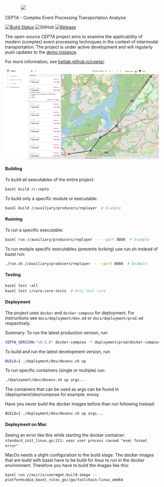 <p align="center">
  <img style="display:inline-block" width="400px" src="https://user-images.githubusercontent.com/19370911/80150874-706f2e80-85b9-11ea-92e8-2a4bf79c0314.png">
</p>

CEPTA - Complex Event Processing Transportation Analysis

[![Build Status](https://travis-ci.com/bptlab/cepta.svg?branch=master)](https://travis-ci.com/bptlab/cepta)
![GitHub](https://img.shields.io/github/license/bptlab/cepta)
[![Release](https://img.shields.io/github/release/bptlab/cepta)](https://github.com/bptlab/cepta/releases/latest)

The open-source *CEPTA* project aims to examine the applicability of
modern (complex) event processing 
techniques in the context of intermodal transportation.
The project is under active development and will regularly 
push updates to the [demo instance](https://bpt-lab.org/cepta).

For more information, see [bptlab.github.io/cepta/](https://bptlab.github.io/cepta/).

![Screenshot](web/images/screenshot-light.png)

#### Building
To build all executables of the entire project:
```bash
bazel build //:cepta
```
To build only a specific module or executable:
```bash
bazel build //auxiliary/producers/replayer  # Example
```

#### Running
To run a specific executable:
```bash
bazel run //auxiliary/producers/replayer -- --port 8080  # Example
```
To run mutiple specific executables (prevents locking) use run.sh instead of bazel run:
```bash
./run.sh //auxiliary/producers/replayer -- --port 8080  # Example
```



#### Testing
```bash
bazel test :all
bazel test //core:core-tests  # Only test core
``` 

#### Deployment
The project uses `docker` and `docker-compose` for deployment.
For instructions see `docs/deployment/dev.md` or `docs/deployment/prod.md` respectively.

Summary: 
To run the latest production version, run 
```bash
CEPTA_VERSION="v0.5.0" docker-compose -f deployment/prod/docker-compose.yml up
```

To build and run the latest development version, run 
```bash
BUILD=1 ./deployment/dev/devenv.sh up
```

To run specific containers (single or multiple) run:
```bash
./deployment/dev/devenv.sh up args...
```

The containers that can be used as args can be found in /deployment/dev/compose for example: envoy

Have you never build the docker images before than run following instead:
```
BUILD=1 ./deployment/dev/devenv.sh up args...
```

#### Deployment on Mac
Seeing an error like this while starting the docker container:  
`standard_init_linux.go:211: exec user process caused "exec format error"`

MacOs needs a slight configuration to the build stage. The docker images that are build with bazel have to be build for linux to run in the docker environment. Therefore you have to build the images like this: 

```
bazel run //osiris/usermgmt:build-image --platforms=@io_bazel_rules_go//go/toolchain:linux_amd64
```
